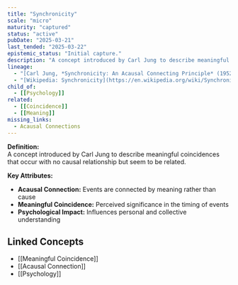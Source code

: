 ```yaml
---
title: "Synchronicity"
scale: "micro"
maturity: "captured"
status: "active"
pubDate: "2025-03-21"
last_tended: "2025-03-22"
epistemic_status: "Initial capture."
description: "A concept introduced by Carl Jung to describe meaningful coincidences that occur with no apparent causal connection, often perceived as significant by the observer."
lineage:
  - "[Carl Jung, *Synchronicity: An Acausal Connecting Principle* (1952)](https://www.google.com/search?q=Carl+Jung+Synchronicity+site:books.google.com)"
  - "[Wikipedia: Synchronicity](https://en.wikipedia.org/wiki/Synchronicity)"
child_of:
  - [[Psychology]]
related:
  - [[Coincidence]]
  - [[Meaning]]
missing_links:
  - Acausal Connections
---
```

**Definition:**  
A concept introduced by Carl Jung to describe meaningful coincidences that occur with no causal relationship but seem to be related.

**Key Attributes:**  
- **Acausal Connection:** Events are connected by meaning rather than cause  
- **Meaningful Coincidence:** Perceived significance in the timing of events  
- **Psychological Impact:** Influences personal and collective understanding

## Linked Concepts
- [[Meaningful Coincidence]]
- [[Acausal Connection]]
- [[Psychology]]
